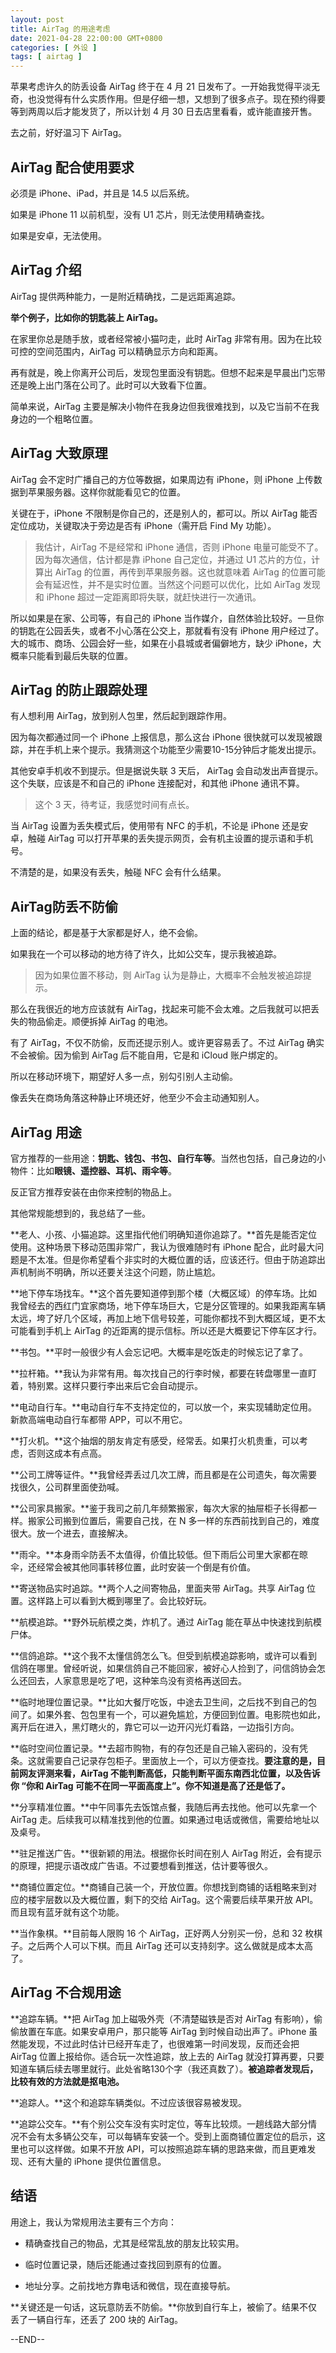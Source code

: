 ```yaml
---
layout: post
title: AirTag 的用途考虑
date: 2021-04-28 22:00:00 GMT+0800
categories: [ 外设 ]
tags: [ airtag ]
---
```


苹果考虑许久的防丢设备 AirTag 终于在 4 月 21 日发布了。一开始我觉得平淡无奇，也没觉得有什么实质作用。但是仔细一想，又想到了很多点子。现在预约得要等到两周以后才能发货了，所以计划 4 月 30 日去店里看看，或许能直接开售。

去之前，好好温习下 AirTag。

<!-- more -->

## AirTag 配合使用要求

必须是 iPhone、iPad，并且是 14.5 以后系统。

如果是 iPhone 11 以前机型，没有 U1 芯片，则无法使用精确查找。

如果是安卓，无法使用。

## AirTag 介绍

AirTag 提供两种能力，一是附近精确找，二是远距离追踪。

**举个例子，比如你的钥匙装上 AirTag。**

在家里你总是随手放，或者经常被小猫叼走，此时 AirTag 非常有用。因为在比较可控的空间范围内，AirTag 可以精确显示方向和距离。

再有就是，晚上你离开公司后，发现包里面没有钥匙。但想不起来是早晨出门忘带还是晚上出门落在公司了。此时可以大致看下位置。

简单来说，AirTag 主要是解决小物件在我身边但我很难找到，以及它当前不在我身边的一个粗略位置。

## AirTag 大致原理

AirTag 会不定时广播自己的方位等数据，如果周边有 iPhone，则 iPhone 上传数据到苹果服务器。这样你就能看见它的位置。

关键在于，iPhone 不限制是你自己的，还是别人的，都可以。所以 AirTag 能否定位成功，关键取决于旁边是否有 iPhone（需开启 Find My 功能）。

> 我估计，AirTag 不是经常和 iPhone 通信，否则 iPhone 电量可能受不了。因为每次通信，估计都是靠 iPhone 自己定位，并通过 U1 芯片的方位，计算出 AirTag 的位置，再传到苹果服务器。这也就意味着 AirTag
> 的位置可能会有延迟性，并不是实时位置。当然这个问题可以优化，比如 AirTag 发现和 iPhone 超过一定距离即将失联，就赶快进行一次通讯。

所以如果是在家、公司等，有自己的 iPhone 当作媒介，自然体验比较好。一旦你的钥匙在公园丢失，或者不小心落在公交上，那就看有没有 iPhone 用户经过了。大的城市、商场、公园会好一些，如果在小县城或者偏僻地方，缺少 iPhone，大概率只能看到最后失联的位置。

## AirTag 的防止跟踪处理

有人想利用 AirTag，放到别人包里，然后起到跟踪作用。

因为每次都通过同一个 iPhone 上报信息，那么这台 iPhone 很快就可以发现被跟踪，并在手机上来个提示。我猜测这个功能至少需要10-15分钟后才能发出提示。

其他安卓手机收不到提示。但是据说失联 3 天后， AirTag 会自动发出声音提示。这个失联，应该是不和自己的 iPhone 连接配对，和其他 iPhone 通讯不算。

> 这个 3 天，待考证，我感觉时间有点长。

当 AirTag 设置为丢失模式后，使用带有 NFC 的手机，不论是 iPhone 还是安卓，触碰 AirTag 可以打开苹果的丢失提示网页，会有机主设置的提示语和手机号。

不清楚的是，如果没有丢失，触碰 NFC 会有什么结果。

## AirTag防丢不防偷

上面的结论，都是基于大家都是好人，绝不会偷。

如果我在一个可以移动的地方待了许久，比如公交车，提示我被追踪。

> 因为如果位置不移动，则 AirTag 认为是静止，大概率不会触发被追踪提示。

那么在我很近的地方应该就有 AirTag，找起来可能不会太难。之后我就可以把丢失的物品偷走。顺便拆掉 AirTag 的电池。

有了 AirTag，不仅不防偷，反而还提示别人。或许更容易丢了。不过 AirTag 确实不会被偷。因为偷到 AirTag 后不能自用，它是和 iCloud 账户绑定的。

所以在移动环境下，期望好人多一点，别勾引别人主动偷。

像丢失在商场角落这种静止环境还好，他至少不会主动通知别人。

## AirTag 用途

官方推荐的一些用途：**钥匙、钱包、书包、自行车等**。当然也包括，自己身边的小物件：比如**眼镜、遥控器、耳机、雨伞等**。

反正官方推荐安装在由你来控制的物品上。

其他常规能想到的，我总结了一些。

**老人、小孩、小猫追踪。这里指代他们明确知道你追踪了。**首先是能否定位使用。这种场景下移动范围非常广，我认为很难随时有 iPhone 配合，此时最大问题是不太准。但是你希望看个非实时的大概位置的话，应该还行。但由于防追踪出声机制尚不明确，所以还要关注这个问题，防止尴尬。

**地下停车场找车。**这个首先要知道停到那个楼（大概区域）的停车场。比如我曾经去的西红门宜家商场，地下停车场巨大，它是分区管理的。如果我距离车辆太远，垮了好几个区域，再加上地下信号较差，可能你都找不到大概区域，更不太可能看到手机上
AirTag 的近距离的提示信标。所以还是大概要记下停车区才行。

**书包。**平时一般很少有人会忘记吧。大概率是吃饭走的时候忘记了拿了。

**拉杆箱。**我认为非常有用。每次找自己的行李时候，都要在转盘哪里一直盯着，特别累。这样只要行李出来后它会自动提示。

**电动自行车。**电动自行车不支持定位的，可以放一个，来实现辅助定位用。新款高端电动自行车都带 APP，可以不用它。

**打火机。**这个抽烟的朋友肯定有感受，经常丢。如果打火机贵重，可以考虑，否则这成本有点高。

**公司工牌等证件。**我曾经弄丢过几次工牌，而且都是在公司遗失，每次需要找很久，公司群里面使劲喊。

**公司家具搬家。**鉴于我司之前几年频繁搬家，每次大家的抽屉柜子长得都一样。搬家公司搬到位置后，需要自己找，在 N 多一样的东西前找到自己的，难度很大。放一个进去，直接解决。

**雨伞。**本身雨伞防丢不太值得，价值比较低。但下雨后公司里大家都在晾伞，还经常会被其他同事转移位置，此时安装一个倒是有价值。

**寄送物品实时追踪。**两个人之间寄物品，里面夹带 AirTag。共享 AirTag 位置。这样路上可以看到大概到哪里了。会比较好玩。

**航模追踪。**野外玩航模之类，炸机了。通过 AirTag 能在草丛中快速找到航模尸体。

**信鸽追踪。**这个我不太懂信鸽怎么飞。但受到航模追踪影响，或许可以看到信鸽在哪里。曾经听说，如果信鸽自己不能回家，被好心人捡到了，问信鸽协会怎么还回去，人家意思是吃了吧，这种笨鸟没有资格再送回去。

**临时地理位置记录。**比如大餐厅吃饭，中途去卫生间，之后找不到自己的包间了。如果外套、包包里有一个，可以避免尴尬，方便回到位置。电影院也如此，离开后在进入，黑灯瞎火的，靠它可以一边开闪光灯看路，一边指引方向。

**临时空间位置记录。**去超市购物，有的存包还是自己输入密码的，没有凭条。这就需要自己记录存包柜子。里面放上一个，可以方便查找。**要注意的是，目前网友评测来看，AirTag 不能判断高低，只能判断平面东南西北位置，以及告诉你
“你和 AirTag 可能不在同一平面高度上”。你不知道是高了还是低了。**

**分享精准位置。**中午同事先去饭馆点餐，我随后再去找他。他可以先拿一个 AirTag 走。后续我可以精准找到他的位置。如果通过电话或微信，需要给地址以及桌号。

**驻足推送广告。**很新颖的用法。根据你长时间在别人 AirTag 附近，会有提示的原理，把提示语改成广告语。不过要想看到推送，估计要等很久。

**商铺位置定位。**商铺自己装一个，开放位置。你想找到商铺的话粗略来到对应的楼宇层数以及大概位置，剩下的交给 AirTag。这个需要后续苹果开放 API。而且现有蓝牙就有这个功能。

**当作象棋。**目前每人限购 16 个 AirTag，正好两人分别买一份，总和 32 枚棋子。之后两个人可以下棋。而且 AirTag 还可以支持刻字。这么做就是成本太高了。

## AirTag 不合规用途

**追踪车辆。**把 AirTag 加上磁吸外壳（不清楚磁铁是否对 AirTag 有影响），偷偷放置在车底。如果安卓用户，那只能等 AirTag 到时候自动出声了。iPhone 虽然能发现，不过此时估计已经开车走了，也很难第一时间发现，反而还会把 AirTag 位置上报给你。适合玩一次性追踪，放上去的 AirTag 就没打算再要，只要知道车辆后续去哪里就行。此处省略130个字（我还真数了）。**被追踪者发现后，比较有效的方法就是抠电池。**

**追踪人。**这个和追踪车辆类似。不过应该很容易被发现。

**追踪公交车。**有个别公交车没有实时定位，等车比较烦。一趟线路大部分情况不会有太多辆公交车，可以每辆车安装一个。受到上面商铺位置定位的启示，这里也可以这样做。如果不开放 API，可以按照追踪车辆的思路来做，而且更难发现、还有大量的 iPhone 提供位置信息。

## 结语

用途上，我认为常规用法主要有三个方向：

* 精确查找自己的物品，尤其是经常乱放的朋友比较实用。

* 临时位置记录，随后还能通过查找回到原有的位置。

* 地址分享。之前找地方靠电话和微信，现在直接导航。

**关键还是一句话，这玩意防丢不防偷。**你放到自行车上，被偷了。结果不仅丢了一辆自行车，还丢了 200 块的 AirTag。

--END--
